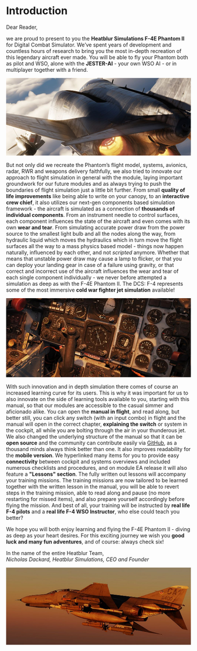 # Introduction

Dear Reader,

we are proud to present to you the **Heatblur Simulations F-4E Phantom II** for
Digital Combat Simulator. We’ve spent years of development and countless hours
of research to bring you the most in-depth recreation of this legendary aircraft
ever made. You will be able to fly your Phantom both as pilot and WSO, alone
with the **JESTER-AI** - your own WSO AI - or in multiplayer together with a friend.

![Phantom from back](../img/phantom_flying_back.jpg)

But not only did we recreate the Phantom’s flight model, systems, avionics,
radar, RWR and weapons delivery faithfully, we also tried to innovate our
approach to flight simulation in general with the module, laying important
groundwork for our future modules and as always trying to push the boundaries of
flight simulation just a little bit further. From small **quality of life
improvements** like being able to write on your canopy, to an **interactive crew
chief**, it also utilizes our next-gen components based simulation framework - the
aircraft is simulated as a connection of **thousands of individual components**.
From an instrument needle to control surfaces, each component influences the
state of the aircraft and even comes with its own **wear and tear**. From simulating
accurate power draw from the power source to the smallest light bulb and all the
nodes along the way, from hydraulic liquid which moves the hydraulics which in
turn move the flight surfaces all the way to a mass physics based model - things
now happen naturally, influenced by each other, and not _scripted_ anymore.
Whether that means that unstable power draw may cause a lamp to flicker, or that
you can deploy your landing gear in case of a failure using gravity, or that
correct and incorrect use of the aircraft influences the wear and tear of each
single component individually - we never before attempted a simulation as deep
as with the F-4E Phantom II. The DCS: F-4 represents some of the most immersive
**cold war fighter jet simulation** available!

![Pilot Cockpit Details](../img/simulation_depth_wide.jpg)

<!-- markdown-link-check-disable -->
With such innovation and in depth simulation there comes of course an increased
learning curve for its users. This is why it was important for us to also
innovate on the side of learning tools available to you, starting with this
manual, so that our modules are accessible to the casual simmer and aficionado
alike. You can open the **manual in flight**, and read along, but better still, you
can click any switch (with an input combo) in flight and the manual will open in
the correct chapter, **explaining the switch** or system in the cockpit, all while
you are bolting through the air in your thunderous jet. We also changed the
underlying structure of the manual so that it can be **open source** and the
community can contribute easily via [GitHub](https://github.com/Heatblur-Simulations/f-4e-manual),
as a thousand minds always think
better than one. It also improves readability for the **mobile version**. We
hyperlinked many items for you to provide easy **connectivity** between cockpit and
systems overviews and included numerous checklists and procedures, and on module
EA release it will also feature a **"Lessons" section**. The fully written out
lessons will accompany your training missions. The training missions are now
tailored to be learned together with the written lesson in the manual, you will
be able to revert steps in the training mission, able to read along and pause
(no more restarting for missed items), and also prepare yourself accordingly
before flying the mission. And best of all, your training will be instructed by
**real life F-4 pilots** and a **real life F-4 WSO Instructor**, who else could teach
you better?

<!-- markdown-link-check-enable -->
We hope you will both enjoy learning and flying the F-4E Phantom II - diving as
deep as your heart desires. For this exciting journey we wish you **good luck and
many fun adventures**, and of course: always check six!

In the name of the entire Heatblur Team,\
_Nicholas Dackard, Heatblur Simulations, CEO and Founder_

![Phantom flying](../img/phantom_flying_wide.jpg)
